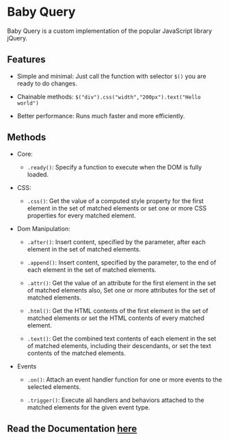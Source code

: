 # Baby Query

Baby Query is a custom implementation of the popular JavaScript library jQuery.

## Features

- Simple and minimal: Just call the function with selector `$()` you are ready to do changes.

- Chainable methods: `$("div").css("width","200px").text("Hello world")`

- Better performance: Runs much faster and more efficiently.

## Methods

- Core:

  - `.ready()`: Specify a function to execute when the DOM is fully loaded.

- CSS:

  - `.css()`: Get the value of a computed style property for the first element in the set of matched elements or set one or more CSS properties for every matched element.

- Dom Manipulation:

  - `.after()`: Insert content, specified by the parameter, after each element in the set of matched elements.

  - `.append()`: Insert content, specified by the parameter, to the end of each element in the set of matched elements.

  - `.attr()`: Get the value of an attribute for the first element in the set of matched elements also, Set one or more attributes for the set of matched elements.

  - `.html()`: Get the HTML contents of the first element in the set of matched elements or set the HTML contents of every matched element.

  - `.text()`: Get the combined text contents of each element in the set of matched elements, including their descendants, or set the text contents of the matched elements.

- Events

  - `.on()`: Attach an event handler function for one or more events to the selected elements.

  - `.trigger()`: Execute all handlers and behaviors attached to the matched elements for the given event type.

## Read the Documentation [here](robiulhr.github.io/baby-query/)
